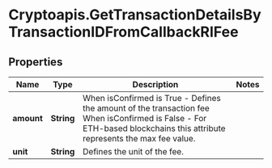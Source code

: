 # Cryptoapis.GetTransactionDetailsByTransactionIDFromCallbackRIFee

## Properties

Name | Type | Description | Notes
------------ | ------------- | ------------- | -------------
**amount** | **String** | When isConfirmed is True - Defines the amount of the transaction fee  When isConfirmed is False - For ETH-based blockchains this attribute represents the max fee value. | 
**unit** | **String** | Defines the unit of the fee. | 


